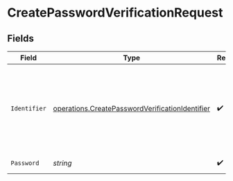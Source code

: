 # CreatePasswordVerificationRequest


## Fields

| Field                                                                                                              | Type                                                                                                               | Required                                                                                                           | Description                                                                                                        |
| ------------------------------------------------------------------------------------------------------------------ | ------------------------------------------------------------------------------------------------------------------ | ------------------------------------------------------------------------------------------------------------------ | ------------------------------------------------------------------------------------------------------------------ |
| `Identifier`                                                                                                       | [operations.CreatePasswordVerificationIdentifier](../../models/operations/createpasswordverificationidentifier.md) | :heavy_check_mark:                                                                                                 | The unique identifier of the user that will be used to identify the user along with the provided password.         |
| `Password`                                                                                                         | *string*                                                                                                           | :heavy_check_mark:                                                                                                 | The user password.                                                                                                 |